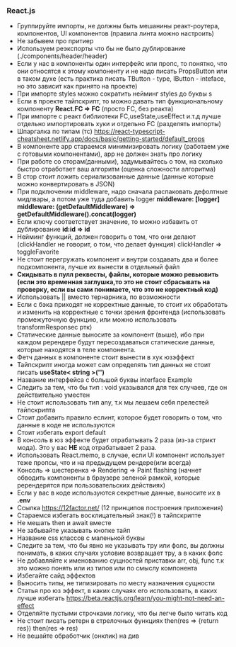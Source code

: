 ### React.js
- Группируйте импорты, не должны быть мешанины реакт-роутера, компонентов, UI компонентов (правила линта можно настроить)
- Не забывем про притиер
- Используем реэкспорты что бы не было дублирование (./components/header/header)
- Если у нас в компоненты один интерфейс или пропс, то понятно, что они относятся к этому компоненту и не надо писать PropsButton или в таком духе (есть практика писать TButton - type, IButton - inteface, но это зависит как принято на проекте)
- При импорте styles можно сократить нейминг styles до буквы s
- Если в проекте тайпскрипт, то можно давать тип функциональному компоненту **React.FC => FC** (просто FC, без реакта)
- При импорте с реакт библиотеки FC,useState,useEffect и.т.д лучше отдельно импортировать хуки и отдельно FC (разделять импорты)
- Шпаргалка по типам (тс) https://react-typescript-cheatsheet.netlify.app/docs/basic/getting-started/default_props
- В компоненте app стараемся минимизировать логику (работаем уже с готовыми компонентами), app не должен знать про логику
- При работе со сторам(данными), задумывайтесь о том, на сколько быстро отработает ваш алгоритм (оценка сложности алгоритма)
- В стор стоит ложить сериализованные данные (данные которые можно конвертировать в JSON)
- При подключении middleware, надо сначала распаковать дефолтные мидлвары, а потом уже туда добавить logger
**middleware: [logger]
middleware: (getDefaultMiddleware) => getDefaultMiddleware().concat(logger)**
- Если ключу соответствует значение, то можно избавить от дублирование
**id:id => id**
- Нейминг функций, должен говорить о том, что они делают (clickHandler не говорит, о том, что делает функция) clickHandler => toggleFavorite
- Не стоит перегружать компонент и внутри создавать два и более подкомпонента, лучше их вынести в отдельный файл
- **Скидывать в пулл реквесты, файлы, которые можно ревьювить (если это временная заглушка,то это не стоит сбрасывать на проверку, если вы сами понимаете, что это не корректный код)**
- Использовать || вместо тернарника, по возможности
- Если с бэка приходят не корректные данные, то стоит их обработать и изменить на корректные с точки зрения фронтенда (использовать промежуточную функцию, или можно использовать transformResponseс ртк)
- Статические данные выносите за компонент (выше), ибо при каждом ререндере будут пересоздаваться статические данные, которые находятся в теле компонента.
- Фетч данных в компоненте стоит вынести в хук юзэффект
- Тайпскрипт иногда может сам определять тип данных не стоит писать **useState< string >('')**
- Название интерфейса с большой буквы interface Example 
- Следить за тем, что бы тип : void указывался для тех случаев, где он действительно уместен 
- Не стоит использовать тип any, т.к мы лешаем себя прелестей тайпскрипта
- Стоит добавить правило еслинт, которое будет говорить о том, что данные в коде не используются 
- Стоит избегать export default
- В консоль в юз эффекте будет отрабатывать 2 раза (из-за стрикт мода). Это у вас **НЕ** код отрабатывает 2 раза.
- Использовать React.memo, в случае, если UI компонент использует теже пропсы, что и на предыдущем рендере(или всегда)
- Консоль => шестеренка => Rendering => Paint flashing (начнет обводить компоненты в браузере зеленой рамкой, которые ререндерятся при пользовательских действиях)
- Если у вас в коде используются секретные данные, выносите их в **.env**
- Ссылка https://12factor.net/ (12 принципов построения приложения)
- Стараемся избегать восклицательный знак(!) в тайпскрипте
- Не мешать then и  await вместе
- Не забывайте указывать кнопке тайп
- Название css классов с маленькой буквы
- Следите за тем, что бы явно не указывать тру или фолс, вы должны понимать, в каких случаях условие возвращает тру, а в каких фолс
- Не добавляйте к именованию сущностей приставки arr, obj, func т.к это можно понять или из типов или по смыслу компонента 
- Избегайте сайд эффектов
- Выносить типы, не типизировать по месту назначения сущности
- Статья про юз эффект, в каких случаях его использовать, в каких лучше избегать https://beta.reactjs.org/learn/you-might-not-need-an-effect
- Отделяйте пустыми строчками логику, что бы легче было читать код
- Не стоит писать ретерн в стрелочных функциях then(res => {return res}) then(res => res)
- Не вешайте обработчик (онклик) на див
